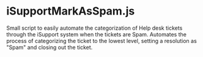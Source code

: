 # iSupportMarkAsSpam.js
Small script to easily automate the categorization of Help desk tickets through the iSupport system when the tickets are Spam. Automates the process of categorizing the ticket to the lowest level, setting a resolution as "Spam" and closing out the ticket. 
